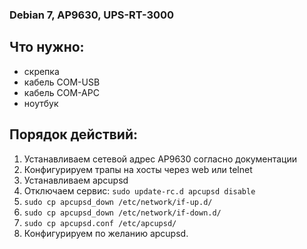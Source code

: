 ### Debian 7, AP9630, UPS-RT-3000

## Что нужно:
- скрепка
- кабель COM-USB
- кабель COM-APC
- ноутбук

## Порядок действий:
1. Устанавливаем сетевой адрес AP9630 согласно документации
2. Конфигурируем трапы на хосты через web или telnet
3. Устанавливаем apcupsd
4. Отключаем сервис: `sudo update-rc.d apcupsd disable`
5. `sudo cp apcupsd_down /etc/network/if-up.d/`
6. `sudo cp apcupsd_down /etc/network/if-down.d/`
7. `sudo cp apcupsd.conf /etc/apcupsd/`
8. Конфигурируем по желанию apcupsd.
